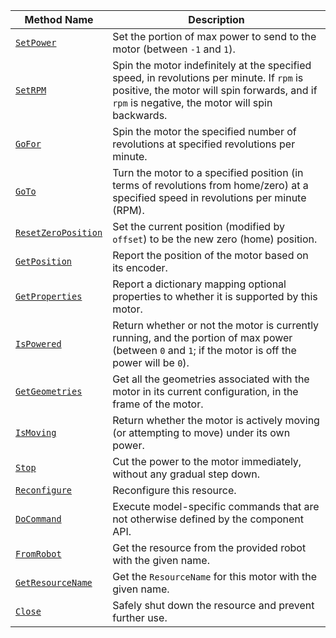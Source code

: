 <!-- prettier-ignore -->
| Method Name | Description |
| ----------- | ----------- |
| [`SetPower`](/components/motor/#setpower) | Set the portion of max power to send to the motor (between `-1` and `1`). |
| [`SetRPM`](/components/motor/#setrpm) | Spin the motor indefinitely at the specified speed, in revolutions per minute. If `rpm` is positive, the motor will spin forwards, and if `rpm` is negative, the motor will spin backwards. |
| [`GoFor`](/components/motor/#gofor) | Spin the motor the specified number of revolutions at specified revolutions per minute. |
| [`GoTo`](/components/motor/#goto) | Turn the motor to a specified position (in terms of revolutions from home/zero) at a specified speed in revolutions per minute (RPM). |
| [`ResetZeroPosition`](/components/motor/#resetzeroposition) | Set the current position (modified by `offset`) to be the new zero (home) position. |
| [`GetPosition`](/components/motor/#getposition) | Report the position of the motor based on its encoder. |
| [`GetProperties`](/components/motor/#getproperties) | Report a dictionary mapping optional properties to whether it is supported by this motor. |
| [`IsPowered`](/components/motor/#ispowered) | Return whether or not the motor is currently running, and the portion of max power (between `0` and `1`; if the motor is off the power will be `0`). |
| [`GetGeometries`](/components/motor/#getgeometries) | Get all the geometries associated with the motor in its current configuration, in the frame of the motor. |
| [`IsMoving`](/components/motor/#ismoving) | Return whether the motor is actively moving (or attempting to move) under its own power. |
| [`Stop`](/components/motor/#stop) | Cut the power to the motor immediately, without any gradual step down. |
| [`Reconfigure`](/components/motor/#reconfigure) | Reconfigure this resource. |
| [`DoCommand`](/components/motor/#docommand) | Execute model-specific commands that are not otherwise defined by the component API. |
| [`FromRobot`](/components/motor/#fromrobot) | Get the resource from the provided robot with the given name. |
| [`GetResourceName`](/components/motor/#getresourcename) | Get the `ResourceName` for this motor with the given name. |
| [`Close`](/components/motor/#close) | Safely shut down the resource and prevent further use. |
